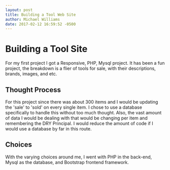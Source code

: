 ```yaml
---
layout: post
title: Building a Tool Web Site
author: Michael Williams
date: 2017-02-12 16:59:52 -0500
---
```

# Building a Tool Site

For my first project I got a Responsive, PHP, Mysql project. It has been a fun project,
 the breakdown is a flier of tools for sale, with their descriptions, brands, images, and etc.

## Thought Process

For this project since there was about 300 items and I would be updating the 'sale' to 'sold' on every single item.
I chose to use a database specifically to handle this without too much thought.
Also, the vast amount of data I would be dealing with that would be changing per item and remembering the DRY Principal.
I would reduce the amount of code if I would use a database by far in this route.

## Choices

With the varying choices around me, I went with PHP in the back-end, Mysql as the database, and Bootstrap frontend framework.
